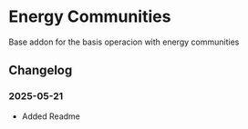 # Energy Communities

Base addon for the basis operacion with energy communities

## Changelog

### 2025-05-21

- Added Readme
